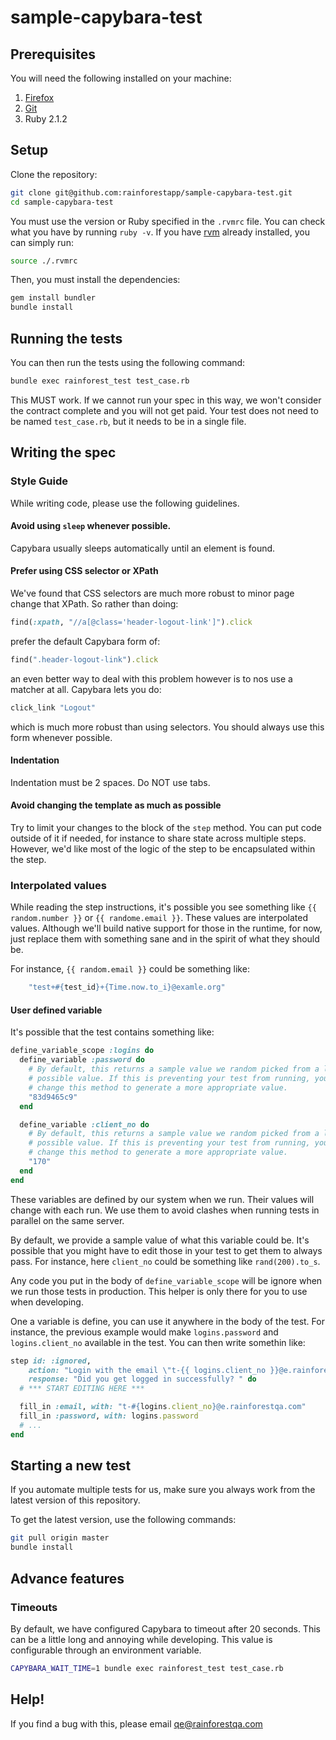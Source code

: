 # sample-capybara-test

## Prerequisites

You will need the following installed on your machine:

1. [Firefox](http://www.mozilla.org/en-US/firefox/new/)
2. [Git](http://git-scm.com/)
3. Ruby 2.1.2

## Setup

Clone the repository:

```bash
git clone git@github.com:rainforestapp/sample-capybara-test.git
cd sample-capybara-test
```

You must use the version or Ruby specified in the `.rvmrc` file. You can check what you have by running ``ruby -v``. If you have [rvm](https://rvm.io/) already installed, you can simply run:

```bash
source ./.rvmrc
```

Then, you must install the dependencies:

```bash
gem install bundler
bundle install
```

## Running the tests

You can then run the tests using the following command:

```bash
bundle exec rainforest_test test_case.rb
```

This MUST work. If we cannot run your spec in this way, we won't consider the contract complete and you will not get paid. Your test does not need to be named `test_case.rb`, but it needs to be in a single file.

## Writing the spec

### Style Guide

While writing code, please use the following guidelines.

#### Avoid using `sleep` whenever possible. 

Capybara usually sleeps automatically until an element is found.

#### Prefer using CSS selector or XPath

We've found that CSS selectors are much more robust to minor page change that XPath. So rather than doing:

```ruby
find(:xpath, "//a[@class='header-logout-link']").click
```

prefer the default Capybara form of:

```ruby
find(".header-logout-link").click
```

an even better way to deal with this problem however is to nos use a matcher at all. Capybara lets you do:

```ruby
click_link "Logout"
```

which is much more robust than using selectors. You should always use this form whenever possible.

#### Indentation

Indentation must be 2 spaces. Do NOT use tabs.

#### Avoid changing the template as much as possible

Try to limit your changes to the block of the `step` method. You can put code outside of it if needed, for instance to share state across multiple steps. However, we'd like most of the logic of the step to be encapsulated within the step.

### Interpolated values

While reading the step instructions, it's possible you see something like `{{ random.number }}` or ``{{ randome.email }}``. These values are interpolated values. Although we'll build native support for those in the runtime, for now, just replace them with something sane and in the spirit of what they should be. 

For instance, `{{ random.email }}` could be something like:

```ruby
    "test+#{test_id}+{Time.now.to_i}@examle.org"
```

#### User defined variable

It's possible that the test contains something like:

```ruby
define_variable_scope :logins do
  define_variable :password do
    # By default, this returns a sample value we random picked from a list of
    # possible value. If this is preventing your test from running, you can
    # change this method to generate a more appropriate value.
    "83d9465c9"
  end

  define_variable :client_no do
    # By default, this returns a sample value we random picked from a list of
    # possible value. If this is preventing your test from running, you can
    # change this method to generate a more appropriate value.
    "170"
  end
end
```

These variables are defined by our system when we run. Their values will change with each run. We use them to avoid clashes when running tests in parallel on the same server.

By default, we provide a sample value of what this variable could be. It's possible that you might have to edit those in your test to get them to always pass. For instance, here `client_no` could be something like `rand(200).to_s`.

Any code you put in the body of `define_variable_scope` will be ignore when we run those tests in production. This helper is only there for you to use when developing.

One a variable is define, you can use it anywhere in the body of the test. For instance, the previous example would make `logins.password` and `logins.client_no` available in the test. You can then write somethin like:

```ruby
step id: :ignored,
    action: "Login with the email \"t-{{ logins.client_no }}@e.rainforestqa.com\" and the password \"{{ logins.password }}\". If you are already logged in, log out first. ", 
    response: "Did you get logged in successfully? " do
  # *** START EDITING HERE ***

  fill_in :email, with: "t-#{logins.client_no}@e.rainforestqa.com"
  fill_in :password, with: logins.password
  # ...
end

```

## Starting a new test

If you automate multiple tests for us, make sure you always work from the latest version of this repository.

To get the latest version, use the following commands:

```bash
git pull origin master
bundle install
```

## Advance features

### Timeouts

By default, we have configured Capybara to timeout after 20 seconds. This can be a little long and annoying while developing. This value is configurable through an environment variable.

```bash
CAPYBARA_WAIT_TIME=1 bundle exec rainforest_test test_case.rb
```

## Help!

If you find a bug with this, please email [qe@rainforestqa.com](mailto:qu@rainforestqa.com)
